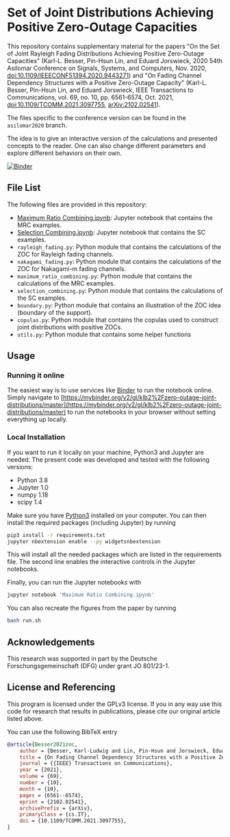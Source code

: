# Set of Joint Distributions Achieving Positive Zero-Outage Capacities

This repository contains supplementary material for the papers "On the Set of
Joint Rayleigh Fading Distributions Achieving Positive Zero-Outage Capacities"
(Karl-L. Besser, Pin-Hsun Lin, and Eduard Jorswieck, 2020 54th Asilomar
Conference on Signals, Systems, and Computers, Nov. 2020,
[doi:10.1109/IEEECONF51394.2020.9443271](https://doi.org/10.1109/IEEECONF51394.2020.9443271))
and "On Fading Channel Dependency Structures with a Positive Zero-Outage
Capacity" (Karl-L. Besser, Pin-Hsun Lin, and Eduard Jorswieck, IEEE
Transactions to Communications, vol. 69, no. 10, pp. 6561-6574, Oct. 2021,
[doi:10.1109/TCOMM.2021.3097755](https://doi.org/10.1109/TCOMM.2021.3097755),
[arXiv:2102.02541](https://arxiv.org/abs/2102.02541)).

The files specific to the conference version can be found in the `asilomar2020`
branch.


The idea is to give an interactive version of the calculations and presented
concepts to the reader. One can also change different parameters and explore
different behaviors on their own.

[![Binder](https://mybinder.org/badge_logo.svg)](https://mybinder.org/v2/gl/klb2%2Fzero-outage-joint-distributions/master)


## File List
The following files are provided in this repository:

* [Maximum Ratio
  Combining.ipynb](https://mybinder.org/v2/gl/klb2%2Fzero-outage-joint-distributions/master?filepath=Maximum%20Ratio%20Combining.ipynb):
  Jupyter notebook that contains the MRC examples.
* [Selection
  Combining.ipynb](https://mybinder.org/v2/gl/klb2%2Fzero-outage-joint-distributions/master?filepath=Selection%20Combining.ipynb):
  Jupyter notebook that contains the SC examples.
* `rayleigh_fading.py`: Python module that contains the calculations of the ZOC
  for Rayleigh fading channels.
* `nakagami_fading.py`: Python module that contains the calculations of the ZOC
  for Nakagami-m fading channels.
* `maximum_ratio_combining.py`: Python module that contains the calculations of
  the MRC examples.
* `selection_combining.py`: Python module that contains the calculations of the
  SC examples.
* `boundary.py`: Python module that contains an illustration of the ZOC idea
  (boundary of the support).
* `copulas.py`: Python module that contains the copulas used to construct joint
  distributions with positive ZOCs.
* `utils.py`: Python module that contains some helper functions


## Usage
### Running it online
The easiest way is to use services like [Binder](https://mybinder.org/) to run
the notebook online. Simply navigate to
[https://mybinder.org/v2/gl/klb2%2Fzero-outage-joint-distributions/master](https://mybinder.org/v2/gl/klb2%2Fzero-outage-joint-distributions/master)
to run the notebooks in your browser without setting everything up locally.

### Local Installation
If you want to run it locally on your machine, Python3 and Jupyter are needed.
The present code was developed and tested with the following versions:
- Python 3.8
- Jupyter 1.0
- numpy 1.18
- scipy 1.4

Make sure you have [Python3](https://www.python.org/downloads/) installed on
your computer.
You can then install the required packages (including Jupyter) by running
```bash
pip3 install -r requirements.txt
jupyter nbextension enable --py widgetsnbextension
```
This will install all the needed packages which are listed in the requirements 
file. The second line enables the interactive controls in the Jupyter
notebooks.

Finally, you can run the Jupyter notebooks with
```bash
jupyter notebook 'Maximum Ratio Combining.ipynb'
```

You can also recreate the figures from the paper by running
```bash
bash run.sh
```


## Acknowledgements
This research was supported in part by the Deutsche Forschungsgemeinschaft
(DFG) under grant JO 801/23-1.


## License and Referencing
This program is licensed under the GPLv3 license. If you in any way use this
code for research that results in publications, please cite our original
article listed above.

You can use the following BibTeX entry
```bibtex
@article{Besser2021zoc,
	author = {Besser, Karl-Ludwig and Lin, Pin-Hsun and Jorswieck, Eduard A.},
	title = {On Fading Channel Dependency Structures with a Positive Zero-Outage Capacity},
	journal = {{IEEE} Transactions on Communications},
	year = {2021},
	volume = {69},
	number = {10},
	month = {10},
	pages = {6561--6574},
	eprint = {2102.02541},
	archivePrefix = {arXiv},
	primaryClass = {cs.IT},
	doi = {10.1109/TCOMM.2021.3097755},
}
```
